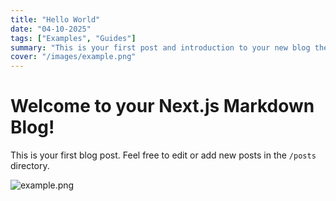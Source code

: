 ```yaml
---
title: "Hello World"
date: "04-10-2025"
tags: ["Examples", "Guides"]
summary: "This is your first post and introduction to your new blog theme."
cover: "/images/example.png"
---
```

# Welcome to your Next.js Markdown Blog!

This is your first blog post. Feel free to edit or add new posts in the `/posts` directory.

![example.png](/images/example.png)